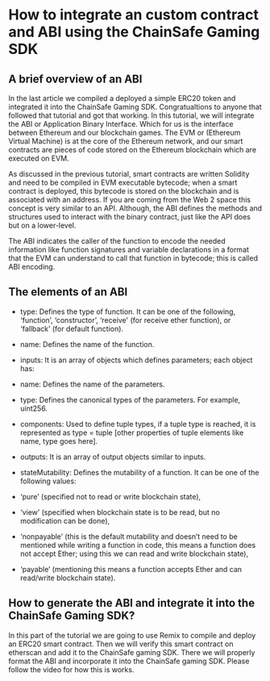 # How to integrate an custom contract and ABI using the ChainSafe Gaming SDK

## A brief overview of an ABI

In the last article we compiled a deployed a simple ERC20 token and integrated it into the ChainSafe Gaming SDK. Congratualtions to anyone that followed that tutorial and got that working. In this tutorial, we will integrate the ABI or Application Binary Interface. Which for us is the interface between Ethereum and our blockchain games. The EVM or (Ethereum Virtual Machine) is at the core of the Ethereum network, and our smart contracts are pieces of code stored on the Ethereum blockchain which are executed on EVM. 

As discussed in the previous tutorial, smart contracts are written Solidity and need to be compiled in EVM executable bytecode; when a smart contract is deployed, this bytecode is stored on the blockchain and is associated with an address. If you are coming from the Web 2 space this concept is very similar to an API. Although, the  ABI defines the methods and structures used to interact with the binary contract, just like the API does but on a lower-level. 

The ABI indicates the caller of the function to encode the needed information like function signatures and variable declarations in a format that the EVM can understand to call that function in bytecode; this is called ABI encoding.

## The elements of an ABI

* type: Defines the type of function. It can be one of the following, ‘function’, ‘constructor’, ‘receive' (for receive ether function), or ‘fallback’ (for default function).

* name: Defines the name of the function.

* inputs: It is an array of objects which defines parameters; each object has:

* name: Defines the name of the parameters.

* type: Defines the canonical types of the parameters. For example, uint256.

* components: Used to define tuple types, if a tuple type is reached, it is represented as type = tuple [other properties of tuple elements like name, type goes here].

* outputs: It is an array of output objects similar to inputs.

* stateMutability: Defines the mutability of a function. It can be one of the following values: 
* ‘pure’ (specified not to read or write blockchain state), 
* ‘view’ (specified when blockchain state is to be read, but no modification can be done), 
* ‘nonpayable’ (this is the default mutability and doesn’t need to be mentioned while writing a function in code, this means a function does not accept Ether; using this we can read and write blockchain state), 
* ‘payable’ (mentioning this means a function accepts Ether and can read/write blockchain state).


## How to generate the ABI and integrate it into the ChainSafe Gaming SDK?

In this part of the tutorial we are going to use Remix to compile and deploy an ERC20 smart contract. Then we will verify this smart contract on etherscan and add it to the ChainSafe gaming SDK. There we will properly format the ABI and incorporate it into the ChainSafe gaming SDK. Please follow the video for how this is works.


